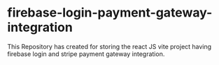 # firebase-login-payment-gateway-integration
This Repository has created for storing the react JS vite project having firebase login and stripe payment gateway integration.
